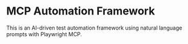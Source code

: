 # MCP Automation Framework
This is an AI-driven test automation framework using natural language prompts with Playwright MCP.
